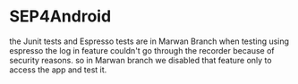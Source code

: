 # SEP4Android
the Junit tests and Espresso tests are in Marwan Branch
when testing using espresso the log in feature couldn't go through the recorder because of security reasons.
so in Marwan branch we disabled that feature only to access the app and test it.
